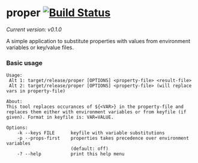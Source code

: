# proper [![Build Status](https://travis-ci.org/jburell/proper.svg?branch=master)](https://travis-ci.org/jburell/proper)
*Current version:* _v0.1.0_

A simple application to substitute properties with values from environment 
variables or key/value files.

### Basic usage
```
Usage:
 Alt 1: target/release/proper [OPTIONS] <property-file> <result-file>
 Alt 2: target/release/proper [OPTIONS] <property-file> (will replace vars in property-file)

About:
This tool replaces occurances of ${<VAR>} in the property-file and replaces them either with environment variables or from keyfile (if given). Format in keyfile is: VAR=VALUE.

Options:
    -k --keys FILE      keyfile with variable substitutions
    -p --props-first    properties takes precedence over environment variables
                        (default: off)
    -? --help           print this help menu
```
